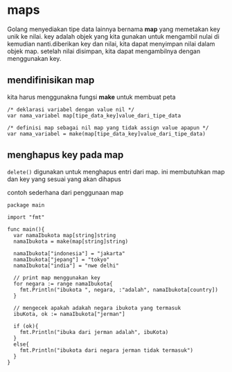 # maps

Golang menyediakan tipe data lainnya bernama **map** yang memetakan key unik ke nilai. key adalah objek yang kita gunakan untuk mengambil nulai di kemudian nanti.diberikan key dan nilai, kita dapat menyimpan nilai dalam objek map. setelah nilai disimpan, kita dapat mengambilnya dengan menggunakan key.

## mendifinisikan map

kita harus menggunakna fungsi **make** untuk membuat peta

```golang
/* deklarasi variabel dengan value nil */
var nama_variabel map[tipe_data_key]value_dari_tipe_data

/* definisi map sebagai nil map yang tidak assign value apapun */
var nama_variabel = make(map[tipe_data_key]value_dari_tipe_data)
```
## menghapus key pada map

``delete()`` digunakan untuk menghapus entri dari map. ini membutuhkan map dan key yang sesuai yang akan dihapus

contoh sederhana dari penggunaan map

```golang
package main

import "fmt"

func main(){
  var namaIbukota map[string]string
  namaIbukota = make(map[string]string)

  namaIbukota["indonesia"] = "jakarta"
  namaIbukota["jepang"] = "tokyo"
  namaIbukota["india"] = "nwe delhi"

  // print map menggunakan key
  for negara := range namaIbukota{
    fmt.Println("ibukota ", negara, :"adalah", namaIbukota[country])
  }

  // mengecek apakah adakah negara ibukota yang termasuk
  ibuKota, ok := namaIbukota["jerman"]

  if (ok){
    fmt.Println("ibuka dari jerman adalah", ibuKota)
  }
  else{
    fmt.Println("ibukota dari negara jerman tidak termasuk")
  }  
}
```
